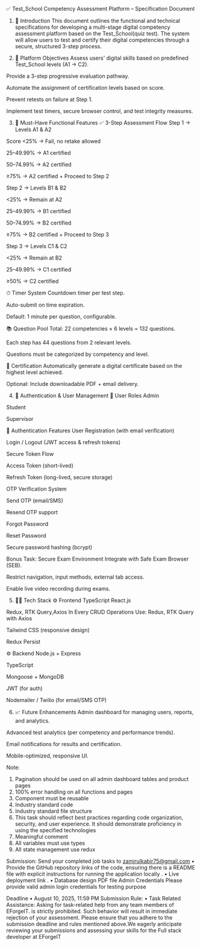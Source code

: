 ✅ Test_School Competency Assessment Platform – Specification Document

1. 🧾 Introduction
This document outlines the functional and technical specifications for developing a multi-stage digital competency assessment platform based on the Test_School(quiz test). The system will allow users to test and certify their digital competencies through a secure, structured 3-step process.

2. 🎯 Platform Objectives
Assess users' digital skills based on predefined Test_School levels (A1 → C2).


Provide a 3-step progressive evaluation pathway.


Automate the assignment of certification levels based on score.


Prevent retests on failure at Step 1.


Implement test timers, secure browser control, and test integrity measures.



3. 📌 Must-Have Functional Features
✅ 3-Step Assessment Flow
Step 1 → Levels A1 & A2


Score <25% → Fail, no retake allowed


25–49.99% → A1 certified


50–74.99% → A2 certified


≥75% → A2 certified + Proceed to Step 2


Step 2 → Levels B1 & B2


<25% → Remain at A2


25–49.99% → B1 certified


50–74.99% → B2 certified


≥75% → B2 certified + Proceed to Step 3


Step 3 → Levels C1 & C2


<25% → Remain at B2


25–49.99% → C1 certified


≥50% → C2 certified


⏱ Timer System
Countdown timer per test step.


Auto-submit on time expiration.


Default: 1 minute per question, configurable.


📚 Question Pool
Total: 22 competencies × 6 levels = 132 questions.


Each step has 44 questions from 2 relevant levels.


Questions must be categorized by competency and level.

📜 Certification
Automatically generate a digital certificate based on the highest level achieved.


Optional: Include downloadable PDF + email delivery.



4. 🔐 Authentication & User Management
👤 User Roles
Admin


Student


Supervisor


🔑 Authentication Features
User Registration (with email verification)


Login / Logout (JWT access & refresh tokens)


Secure Token Flow


Access Token (short-lived)


Refresh Token (long-lived, secure storage)


OTP Verification System


Send OTP (email/SMS)


Resend OTP support


Forgot Password


Reset Password


Secure password hashing (bcrypt)



Bonus Task:
Secure Exam Environment
Integrate with Safe Exam Browser (SEB).


Restrict navigation, input methods, external tab access.


 Enable live video recording during exams.

5. 🧑‍💻 Tech Stack
⚙️ Frontend
TypeScript
React.js


Redux, RTK Query,Axios
In Every CRUD Operations Use: Redux, RTK Query with Axios


Tailwind CSS (responsive design)


Redux Persist


⚙️ Backend
Node.js + Express


TypeScript


Mongoose + MongoDB


JWT (for auth)


Nodemailer / Twilio (for email/SMS OTP)



6. 📈 Future Enhancements
Admin dashboard for managing users, reports, and analytics.


Advanced test analytics (per competency and performance trends).


Email notifications for results and certification.


Mobile-optimized, responsive UI.


Note: 
1. Pagination should be used on all admin dashboard tables and product pages 
2. 100% error handling on all functions and pages 
3. Component must be reusable 
4. Industry standard code 
5. Industry standard file structure
 6. This task should reflect best practices regarding code organization, security, and user experience. It should demonstrate proficiency in using the specified technologies 
7. Meaningful comment 
8. All variables must use types 
9. All state management use redux

Submission: Send your completed job tasks to zamirulkabir75@gmail.com
 • Provide the GitHub repository links of the code,
 ensuring there is a README file with explicit instructions for running the application locally
. • Live deployment link
. • Database design PDF file
Admin Credentials
Please provide valid admin login credentials for testing purpose

 Deadline • August 10, 2025, 11:59 PM 
Submission Rule:
 • Task Related Assistance: Asking for task-related help from any team members of EForgeIT. is strictly prohibited. Such behavior will result in immediate rejection of your assessment.
 Please ensure that you adhere to the submission deadline and rules mentioned above.We eagerly anticipate reviewing your submissions and assessing your skills for the Full stack developer at EForgeIT


